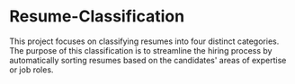 # Resume-Classification 
This project focuses on classifying resumes into four distinct categories. 
The purpose of this classification is to streamline the hiring process by automatically sorting resumes based on the candidates' areas of expertise or job roles.

